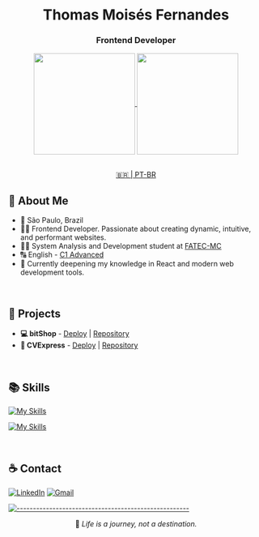 <div align="center">

# Thomas Moisés Fernandes

### Frontend Developer

<div align="center">
  <a href="https://youtu.be/dQw4w9WgXcQ">
    <img height=200 align="center" src="https://github-readme-stats.vercel.app/api?username=thomasmfx&hide_border=true&theme=github_dark_dimmed&rank_icon=github&show_icons=true" />
  </a>
  <a href="https://youtu.be/dQw4w9WgXcQ">
    <img height=200 align="center" src="https://github-readme-stats.vercel.app/api/top-langs/?username=thomasmfx&layout=compact&theme=github_dark_dimmed&hide_border=true" />
  </a>
</div>

<br>

[🇧🇷 | PT-BR](https://github.com/thomasmfx/thomasmfx/blob/main/README.md)

</div>

## 📜 About Me

- 📍 São Paulo, Brazil
- 👨‍💻 Frontend Developer. Passionate about creating dynamic, intuitive, and performant websites.
- 👨‍🎓 System Analysis and Development student at [FATEC-MC](https://www.fatecmogidascruzes.com.br/)
- 🔠 English - [C1 Advanced](https://cert.efset.org/jd3519)
- 🌱 Currently deepening my knowledge in React and modern web development tools.

<br>

## 🚀 Projects

- **💻 bitShop** - [Deploy](https://bitshop-tech.vercel.app/) | [Repository](https://github.com/thomasmfx/bitshop) <br>
- **💼 CVExpress** - [Deploy](https://cvexpress-rose.vercel.app/) | [Repository](https://github.com/thomasmfx/cvexpress)

<br>

## 📚 Skills
[![My Skills](https://skillicons.dev/icons?i=js,html,css,react,styledcomponents)](https://skillicons.dev)

[![My Skills](https://skillicons.dev/icons?i=git,jest,npm,linux,webpack,vite,vitest,vercel)](https://skillicons.dev)

<br>

## ☕ Contact
<div align="left">

[![LinkedIn](https://img.shields.io/badge/LinkedIn-0077B5?style=for-the-badge&logo=linkedin&logoColor=white)](https://www.linkedin.com/in/thomas-moises-fernandes/)
[![Gmail](https://img.shields.io/badge/gmail-%23DD0031.svg?&style=for-the-badge&logo=gmail&logoColor=white)](mailto:thomasmoisesf@gmail.com)

</div>

[![-----------------------------------------------------](https://raw.githubusercontent.com/andreasbm/readme/master/assets/lines/colored.png)](#table-of-contents)

<div align="center">

📝 *Life is a journey, not a destination.*

</div>
